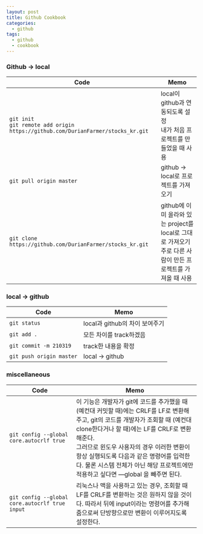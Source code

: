 ```yaml
---
layout: post
title: Github Cookbook
categories:
  - github
tags:
  - github
  - cookbook
---
```


<!--more-->

### Github → local

 | Code | Memo |
 | --- | --- |
 | `git init`<br>`git remote add origin https://github.com/DurianFarmer/stocks_kr.git` | local이 github과 연동되도록 설정 <br> 내가 처음 프로젝트를 만들었을 때 사용 |
 | `git pull origin master` | github -> local로 프로젝트를 가져오기 |
 | `git clone https://github.com/DurianFarmer/stocks_kr.git` | github에 이미 올라와 있는 project를 local로 그대로 가져오기 <br> 주로 다른 사람이 만든 프로젝트를 가져올 때 사용 |

### local → github

| Code | Memo |
| --- | --- |
| `git status` | local과 github의 차이 보여주기 |
| `git add .` | 모든 차이를 track하겠음 |
| `git commit -m 210319` | track한 내용을 확정 |
| `git push origin master` | local -> github |

### miscellaneous

| Code | Memo |
| --- | --- | 
| `git config --global core.autocrlf true` | 이 기능은 개발자가 git에 코드를 추가했을 때 (예컨대 커밋할 때)에는 CRLF를 LF로 변환해주고, git의 코드를 개발자가 조회할 때 (예컨대 clone한다거나 할 때)에는 LF를 CRLF로 변환해준다. <br> 그러므로 윈도우 사용자의 경우 이러한 변환이 항상 실행되도록 다음과 같은 명령어를 입력한다. 물론 시스템 전체가 아닌 해당 프로젝트에만 적용하고 싶다면 —global 을 빼주면 된다. |
| `git config --global core.autocrlf true input` | 리눅스나 맥을 사용하고 있는 경우, 조회할 때 LF를 CRLF를 변환하는 것은 원하지 않을 것이다. 따라서 뒤에 input이라는 명령어를 추가해줌으로써 단방향으로만 변환이 이루어지도록 설정한다. |